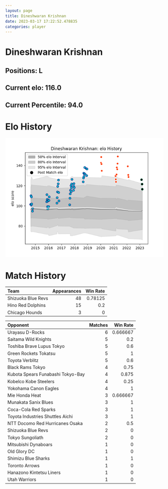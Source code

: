 ```yaml
---  
layout: page  
title: Dineshwaran Krishnan  
date: 2023-03-17 17:22:52.478835  
categories: player  
---
```

# Dineshwaran Krishnan

## Positions: L

## Current elo: 116.0

## Current Percentile: 94.0

# Elo History


![elo history](history_DineshwaranKrishnan.png)
# Match History


| Team               |   Appearances |   Win Rate |
|:-------------------|--------------:|-----------:|
| Shizuoka Blue Revs |            48 |    0.78125 |
| Hino Red Dolphins  |            15 |    0.2     |
| Chicago Hounds     |             3 |    0       |

| Opponent                          |   Matches |   Win Rate |
|:----------------------------------|----------:|-----------:|
| Urayasu D-Rocks                   |         6 |   0.666667 |
| Saitama Wild Knights              |         5 |   0.2      |
| Toshiba Brave Lupus Tokyo         |         5 |   0.6      |
| Green Rockets Tokatsu             |         5 |   1        |
| Toyota Verblitz                   |         5 |   0.6      |
| Black Rams Tokyo                  |         4 |   0.75     |
| Kubota Spears Funabashi Tokyo-Bay |         4 |   0.875    |
| Kobelco Kobe Steelers             |         4 |   0.25     |
| Yokohama Canon Eagles             |         4 |   1        |
| Mie Honda Heat                    |         3 |   0.666667 |
| Munakata Sanix Blues              |         3 |   1        |
| Coca-Cola Red Sparks              |         3 |   1        |
| Toyota Industries Shuttles Aichi  |         3 |   1        |
| NTT Docomo Red Hurricanes Osaka   |         2 |   0.5      |
| Shizuoka Blue Revs                |         2 |   0        |
| Tokyo Sungoliath                  |         2 |   0        |
| Mitsubishi Dynaboars              |         1 |   0        |
| Old Glory DC                      |         1 |   0        |
| Shimizu Blue Sharks               |         1 |   1        |
| Toronto Arrows                    |         1 |   0        |
| Hanazono Kintetsu Liners          |         1 |   0        |
| Utah Warriors                     |         1 |   0        |